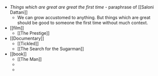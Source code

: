 - *Things which are great are great the first time* - paraphrase of [[Saloni Dattani]]
	- We can grow accustomed to anything. But things which are great should be good to someone the first time without much context.
- [[film]]
	- [[The Prestige]]
- [[Documentary]]
	- [[Tickled]]
	- [[The Search for the Sugarman]]
- [[book]]
	- [[The Man]]
	-
	-